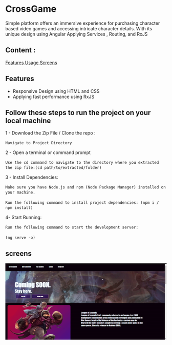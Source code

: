 # CrossGame
Simple platform offers an immersive experience for purchasing character based video games and accessing intricate character details. With its unique design using Angular Applying Services , Routing, and RxJS

## Content :

<a href="#feature">Features </a>
<a href="#usage">Usage </a>
<a href="#screens">Screens </a>

## Features <a name="feature"></a>

- Responsive Design using HTML and CSS
- Applying fast performance using RxJS


## Follow these steps to run the project on your local machine <a name="usage"></a>

1 - Download the Zip File / Clone the repo :

    Navigate to Project Directory
    
2 - Open a terminal or command prompt

    Use the cd command to navigate to the directory where you extracted the zip file:(cd path/to/extracted/folder)
    
3 - Install Dependencies:

    Make sure you have Node.js and npm (Node Package Manager) installed on your machine.
    
    Run the following command to install project dependencies: (npm i / npm install)
    
4- Start Running: 

    Run the following command to start the development server:
    
    (ng serve -o)

## screens
<p align="center" id="screens">
  <img src="./src/assets/images/ezgif.com-crop.gif" alt="Alt Text">
</p>

